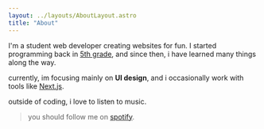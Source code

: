 ```yaml
---
layout: ../layouts/AboutLayout.astro
title: "About"
---
```


I'm a student web developer creating websites for fun. I started programming back in [5th grade](https://scratch.mit.edu/users/sillyangel3), and since then, i have learned many things along the way.

currently, im focusing mainly on **UI design**, and i occasionally work with tools like [Next.js](https://preview-stil.vercel.app). 

outside of coding, i love to listen to music.  
> you should follow me on [spotify](https://open.spotify.com/user/sillyangel-us).
